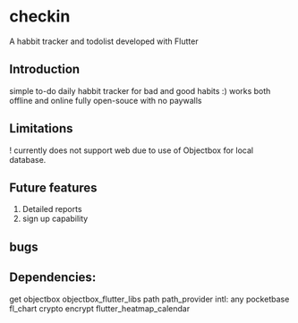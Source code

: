 # checkin

A habbit tracker and todolist developed with Flutter

## Introduction
simple to-do
daily habbit tracker for bad and good habits :)
works both offline and online
fully open-souce with no paywalls

## Limitations
! currently does not support web due to use of Objectbox for local database.

## Future features
1. Detailed reports
2. sign up capability


## bugs 


## Dependencies:
  get
  objectbox
  objectbox_flutter_libs
  path
  path_provider
  intl: any
  pocketbase
  fl_chart
  crypto
  encrypt
  flutter_heatmap_calendar
